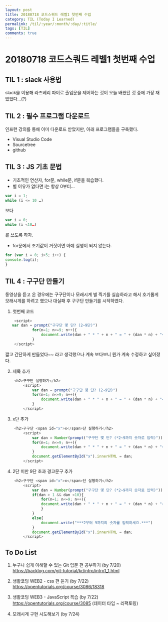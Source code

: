 ```yaml
---
layout: post
title: 20180718 코드스쿼드 레벨1 첫번째 수업
category: TIL (Today I Learned)
permalink: /til/:year/:month/:day/:title/
tags: [TIL]
comments: true
---
```


# 20180718 코드스쿼드 레벨1 첫번째 수업

## TIL 1 : slack 사용법

slack을 이용해 라즈베리 파이로 출입문을 제어하는 것이 오늘 배웠던 것 중에 가장 재밌었다...(?)

## TIL 2 : 필수 프로그램 다운로드
인프런 강의를 통해 이미 다운로드 받았지만, 아래 프로그램들을 구축했다.
- Visual Studio Code
- Sourcetree
- github

## TIL 3 : JS 기초 문법
- 기초적인 연산자, for문, while문, if문을 복습했다.
- 별 이유가 없다면 i는 항상 0부터...
```javascript
var i = 1;
while (i <= 10 …) 
```
보다 
```javascript
var i = 0;
while (i <10…)
```
를 쓰도록 하자.

- for문에서 초기값이 거짓이면 아예 실행이 되지 않는다.
```javascript
for (var i = 0; i>5; i++) {
console.log(i);
}
```

## TIL 4 : 구구단 만들기
동영상을 듣고 온 경우에는 구구단이나 모래시계 별 찍기를 실습하라고 해서 호기롭게 모래시계를 하려고 했으나 대실패 후 구구단 만들기를 시작하였다.

1. 첫번째 코드
```javascript
    <script>
   var dan = prompt("구구단 몇 단? (2~9단)")
            for(n=1; n<=9; n++){
                document.write(dan + " * " + n + " = " + (dan * n) + "<br>");
            }
    </script>
```
짧고 간단하게 만들었다~~ 라고 생각했으나 계속 보다보니 뭔가 계속 수정하고 싶어졌다.

2. 제목 추가
```javascript
    <h2>구구단 실행하기</h2>
        <script>
            var dan = prompt("구구단 몇 단? (2~9단)")
            for(n=1; n<=9; n++){
                document.write(dan + " * " + n + " = " + (dan * n) + "<br>");
            } 
        </script>
```

3. x단 추가
```javascript
    <h2>구구단 <span id="x">x</span>단 실행하기</h2>
        <script>
            var dan = Number(prompt("구구단 몇 단? (*2~9까지 숫자로 입력)"))
            for(n=1; n<=9; n++){
                document.write(dan + " * " + n + " = " + (dan * n) + "<br>");
            } 
            document.getElementById("x").innerHTML = dan;
        </script>
```

4. 2단 미만 9단 초과 경고문구 추가

```javascript
    <h2>구구단 <span id="x">x</span>단 실행하기</h2>
        <script>
            var dan = Number(prompt("구구단 몇 단? (*2~9까지 숫자로 입력)"))
            if(dan > 1 && dan <10){
                for(n=1; n<=9; n++){
                document.write(dan + " * " + n + " = " + (dan * n) + "<br>");
                }
            }
            else{
                document.write("***2부터 9까지의 숫자를 입력하세요.***")
            }
            document.getElementById("x").innerHTML = dan;
        </script>
```

## To Do List
1. 누구나 쉽게 이해할 수 있는 Git 입문 편 공부하기 (by 7/20)
https://backlog.com/git-tutorial/kr/intro/intro1_1.html 

2. 생활코딩 WEB2 - css 편 듣기 (by 7/22)
https://opentutorials.org/course/3086/18318

3. 생활코딩 WEB3 - JavaScript 복습 (by 7/22)
https://opentutorials.org/course/3085
(데이터 타입 ~ 리팩토링)

4. 모래시계 구현 시도해보기 (by 7/24)
